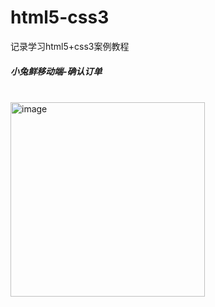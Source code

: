 # html5-css3
记录学习html5+css3案例教程

<h5>小兔鲜移动端-确认订单</h5><br>
<img width="311" alt="image" src="https://user-images.githubusercontent.com/67896996/224713448-e9ab8ca1-6112-4980-953a-72e5d6f6f307.png">
